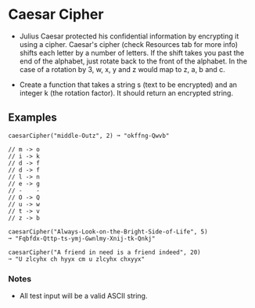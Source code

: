 # Caesar Cipher
- Julius Caesar protected his confidential information by encrypting it using a cipher. Caesar's cipher (check Resources tab for more info) shifts each letter by a number of letters. If the shift takes you past the end of the alphabet, just rotate back to the front of the alphabet. In the case of a rotation by 3, w, x, y and z would map to z, a, b and c.

- Create a function that takes a string s (text to be encrypted) and an integer k (the rotation factor). It should return an encrypted string.

## Examples

```
caesarCipher("middle-Outz", 2) ➞ "okffng-Qwvb"

// m -> o
// i -> k
// d -> f
// d -> f
// l -> n
// e -> g
// -    -
// O -> Q
// u -> w
// t -> v
// z -> b

caesarCipher("Always-Look-on-the-Bright-Side-of-Life", 5)
➞ "Fqbfdx-Qttp-ts-ymj-Gwnlmy-Xnij-tk-Qnkj"

caesarCipher("A friend in need is a friend indeed", 20)
➞ "U zlcyhx ch hyyx cm u zlcyhx chxyyx"

```

### Notes
- All test input will be a valid ASCII string.
